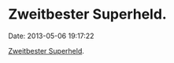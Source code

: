 Zweitbester Superheld.
======================

Date: 2013-05-06 19:17:22

[Zweitbester Superheld](http://dc.wikia.com/wiki/Snowflame_(New_Earth)).
